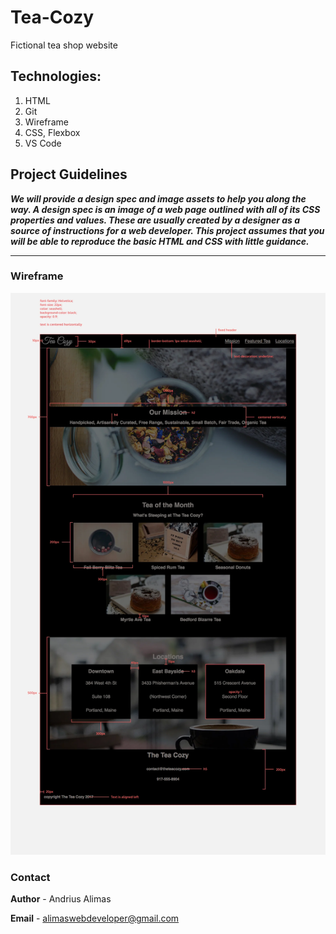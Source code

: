 # Tea-Cozy
Fictional tea shop website

## Technologies:
1. HTML
2. Git
3. Wireframe
4. CSS, Flexbox
5. VS Code

## Project Guidelines


***We will provide a design spec and image assets to help you along the way. A design spec is an image of a web page outlined with all of its CSS properties and values. These are usually created by a designer as a source of instructions for a web developer. This project assumes that you will be able to reproduce the basic HTML and CSS with little guidance.***

---
### Wireframe
![Screenshot](./img/wireframe.webp)
### Contact
 **Author** - Andrius Alimas
 
  **Email** - alimaswebdeveloper@gmail.com






